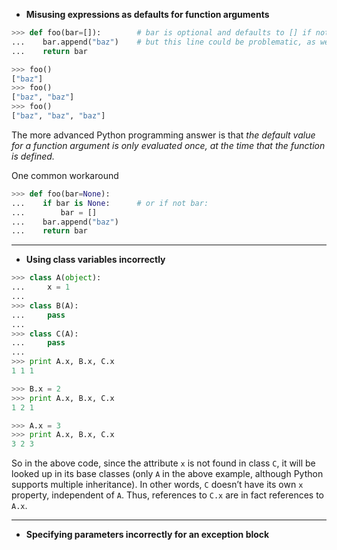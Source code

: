 
- **Misusing expressions as defaults for function arguments**

```python
>>> def foo(bar=[]):        # bar is optional and defaults to [] if not specified
...    bar.append("baz")    # but this line could be problematic, as we'll see...
...    return bar

>>> foo()
["baz"]
>>> foo()
["baz", "baz"]
>>> foo()
["baz", "baz", "baz"]
```

The more advanced Python programming answer is that _the default value for a function argument is only evaluated once, at the time that the function is defined._ 

One common workaround

```python
>>> def foo(bar=None):
...    if bar is None:		# or if not bar:
...        bar = []
...    bar.append("baz")
...    return bar
```

------------------------------------

- **Using class variables incorrectly**

```python
>>> class A(object):
...     x = 1
...
>>> class B(A):
...     pass
...
>>> class C(A):
...     pass
...
>>> print A.x, B.x, C.x
1 1 1

>>> B.x = 2
>>> print A.x, B.x, C.x
1 2 1

>>> A.x = 3
>>> print A.x, B.x, C.x
3 2 3
```

So in the above code, since the attribute `x` is not found in class `C`, it will be looked up in its base classes (only `A` in the above example, although Python supports multiple inheritance). In other words, `C` doesn’t have its own `x` property, independent of `A`. Thus, references to `C.x` are in fact references to `A.x`.

-------------------------------

- **Specifying parameters incorrectly for an exception block**


 




